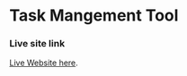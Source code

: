 # Task Mangement Tool

### Live site link

[Live Website here](https://task-management-tools.netlify.app).
